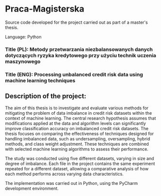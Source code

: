 # Praca-Magisterska
Source code developed for the project carried out as part of a master's thesis.

Language: Python

### Title (PL): Metody przetwarzania niezbalansowanych danych dotyczących ryzyka kredytowego przy użyciu technik uczenia maszynowego
### Title (ENG): Processing unbalanced credit risk data using machine learning techniques

## Description of the project:

The aim of this thesis is to investigate and evaluate various methods for mitigating the problem of data imbalance in credit risk datasets within the context of machine learning. The central research hypothesis assumes that modifications applied at the data and algorithm levels can significantly improve classification accuracy on imbalanced credit risk datasets. The thesis focuses on comparing the effectiveness of techniques designed for handling imbalanced data, such as undersampling, oversampling, hybrid methods, and class weight adjustment. These techniques are combined with selected machine learning algorithms to assess their performance.

The study was conducted using five different datasets, varying in size and degree of imbalance. Each file in the project contains the same experiment repeated for a different dataset, allowing a comparative analysis of how each method performs across varying data characteristics. 

The implementation was carried out in Python, using the PyCharm development environment.
